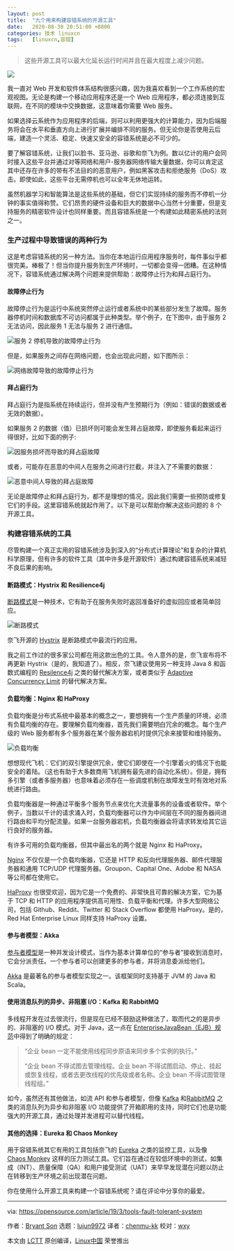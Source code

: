 ```yaml
---
layout: post
title:	"九个用来构建容错系统的开源工具"
date:	2020-08-30 20:51:00 +0800 
categories:	技术 linuxcn 
tags:	[linuxcn,容错]
---
```




> 
> 这些开源工具可以最大化延长运行时间并且在最大程度上减少问题。
> 
> 
> 


![](/Asserts/Images/album/202008/30/205036eqh1j8hhss9skf57.jpg)


我一直对 Web 开发和软件体系结构很感兴趣，因为我喜欢看到一个工作系统的宏观视图。无论是构建一个移动应用程序还是一个 Web 应用程序，都必须连接到互联网，在不同的模块中交换数据，这意味着你需要 Web 服务。


如果选择云系统作为应用程序的后端，则可以利用更强大的计算能力，因为后端服务将会在水平和垂直方向上进行扩展并编排不同的服务。但无论你是否使用云后端，建造一个灵活、稳定、快速又安全的容错系统是必不可少的。


要了解容错系统，让我们以脸书、亚马逊、谷歌和奈飞为例。数以亿计的用户会同时接入这些平台并通过对等网络和用户-服务器网络传输大量数据，你可以肯定这其中还存在许多的带有不法目的的恶意用户，例如黑客攻击和拒绝服务（DoS）攻击。即使如此，这些平台无需停机也可以全年无休地运转。


虽然机器学习和智能算法是这些系统的基础，但它们实现持续的服务而不停机一分钟的事实值得称赞。它们昂贵的硬件设备和巨大的数据中心当然十分重要，但是支持服务的精密软件设计也同样重要。而且容错系统是一个构建如此精密系统的法则之一。


### 生产过程中导致错误的两种行为


这是考虑容错系统的另一种方法。当你在本地运行应用程序服务时，每件事似乎都很完美。棒极了！但当你提升服务到生产环境时，一切都会变得一团糟。在这种情况下，容错系统通过解决两个问题来提供帮助：故障停止行为和拜占庭行为。


#### 故障停止行为


故障停止行为是运行中系统突然停止运行或者系统中的某些部分发生了故障。服务器停机时间和数据库不可访问都属于此种类型。举个例子，在下图中，由于服务 2 无法访问，因此服务 1 无法与服务 2 进行通信。


![服务 2 停机导致的故障停止行为](/Asserts/Images/album/202008/30/205112y5ylcyculncqq7o3.jpg "Fail-stop behavior due to Service 2 downtime")


但是，如果服务之间存在网络问题，也会出现此问题，如下图所示：


![网络故障导致的故障停止行为](/Asserts/Images/album/202008/30/205113z4ykg4grysegkob3.jpg "Fail-stop behavior due to network failure")


#### 拜占庭行为


拜占庭行为是指系统在持续运行，但并没有产生预期行为（例如：错误的数据或者无效的数据）。


如果服务 2 的数据（值）已损坏则可能会发生拜占庭故障，即使服务看起来运行得很好，比如下面的例子:


![因服务损坏而导致的拜占庭故障](/Asserts/Images/album/202008/30/205113qg96xllkqkxk7xcz.jpg "Byzantine failure due to corrupted service")


或者，可能存在恶意的中间人在服务之间进行拦截，并注入了不需要的数据：


![恶意中间人导致的拜占庭故障](/Asserts/Images/album/202008/30/205117gnzppmt6p7iq4lzu.jpg "Byzantine failure due to malicious middleman")


无论是故障停止和拜占庭行为，都不是理想的情况，因此我们需要一些预防或修复它们的手段。这里容错系统就起作用了。以下是可以帮助你解决这些问题的 8 个开源工具。


### 构建容错系统的工具


尽管构建一个真正实用的容错系统涉及到深入的“分布式计算理论”和复杂的计算机科学原理，但有许多的软件工具（其中许多是开源软件）通过构建容错系统来减轻不良后果的影响。


#### 断路模式：Hystrix 和 Resilience4j


[断路模式](https://martinfowler.com/bliki/CircuitBreaker.html)是一种技术，它有助于在服务失败时返回准备好的虚拟回应或者简单回应。


![断路模式](/Asserts/Images/album/202008/30/205120uiw947fgfula94pa.jpg "Circuit breaker pattern")


奈飞开源的 [Hystrix](https://github.com/Netflix/Hystrix/wiki) 是断路模式中最流行的应用。


我之前工作过的很多家公司都在用这款出色的工具。令人意外的是，奈飞宣布将不再更新 Hystrix（是的，我知道了）。相反，奈飞建议使用另一种支持 Java 8 和函数式编程的 [Resilence4j](https://github.com/resilience4j/resilience4j) 之类的替代解决方案，或者类似于 [Adaptive Concurrency Limit](https://medium.com/@NetflixTechBlog/performance-under-load-3e6fa9a60581) 的替代解决方案。


#### 负载均衡：Nginx 和 HaProxy


负载均衡是分布式系统中最基本的概念之一，要想拥有一个生产质量的环境，必须有负载均衡的存在。要理解负载均衡器，首先我们需要明白冗余的概念。每个生产级的 Web 服务都有多个服务器在某个服务器宕机时提供冗余来接管和维持服务。


![负载均衡](/Asserts/Images/album/202008/30/205124jv01giikl55v58yi.jpg "Load balancer")


想想现代飞机：它们的双引擎提供冗余，使它们即使在一个引擎着火的情况下也能安全的着陆。（这也有助于大多数商用飞机拥有最先进的自动化系统）。但是，拥有多引擎（或者多服务器）也意味着必须存在一些调度机制在故障发生时有效地对系统进行路由。


负载均衡器是一种通过平衡多个服务节点来优化大流量事务的设备或者软件。举个例子，当数以千计的请求涌入时，负载均衡器可以作为中间层在不同的服务器间进行路由和平均分配流量。如果一台服务器宕机，负载均衡器会将请求转发给其它运行良好的服务器。


有许多可用的负载均衡器，但其中最出名的两个就是 Nginx 和 HaProxy。


[Nginx](https://www.nginx.com) 不仅仅是一个负载均衡器，它还是 HTTP 和反向代理服务器、邮件代理服务器和通用 TCP/UDP 代理服务器。Groupon、Capital One、Adobe 和 NASA 等公司都在使用它。


[HaProxy](https://www.haproxy.org) 也很受欢迎，因为它是一个免费的、非常快且可靠的解决方案，它为基于 TCP 和 HTTP 的应用程序提供高可用性、负载平衡和代理。许多大型网络公司，包括 Github、Reddit、Twitter 和 Stack Overflow 都使用 HaProxy。是的，Red Hat Enterprise Linux 同样支持 HaProxy 设置。


#### 参与者模型：Akka


[参与者模型](https://en.wikipedia.org/wiki/Actor_model)是一种并发设计模式，当作为基本计算单位的“参与者”接收到消息时，它会分派责任。一个参与者可以创建更多的参与者，并将消息委派给他们。


[Akka](https://akka.io) 是最著名的参与者模型实现之一。该框架同时支持基于 JVM 的 Java 和 Scala。


#### 使用消息队列的异步、非阻塞 I/O：Kafka 和 RabbitMQ


多线程开发在过去很流行，但是现在已经不鼓励这种做法了，取而代之的是异步的、非阻塞的 I/O 模式。对于 Java，这一点在 [EnterpriseJavaBean（EJB）规范](https://jcp.org/aboutJava/communityprocess/final/jsr220/index.html)中得到了明确的规定：



> 
> “企业 bean 一定不能使用线程同步原语来同步多个实例的执行。”
> 
> 
> “企业 bean 不得试图去管理线程。企业 bean 不得试图启动、停止、挂起或恢复线程，或者去更改线程的优先级或者名称。企业 bean 不得试图管理线程组。”
> 
> 
> 


如今，虽然还有其他做法，如流 API 和参与者模型，但像 [Kafka](https://kafka.apache.org) 和[RabbitMQ](https://www.rabbitmq.com) 之类的消息队列为异步和非阻塞 I/O 功能提供了开箱即用的支持，同时它们也是功能强大的开源工具，通过处理并发进程可以替代线程。


#### 其他的选择：Eureka 和 Chaos Monkey


用于容错系统其它有用的工具包括奈飞的 [Eureka](https://github.com/Netflix/eureka) 之类的监控工具，以及像 [Chaos Monkey](https://github.com/Netflix/chaosmonkey) 这样的压力测试工具。它们旨在通过在较低环境中的测试，如集成（INT）、质量保障（QA）和用户接受测试（UAT）来早早发现潜在问题以防止在转移到生产环境之前出现潜在问题。


你在使用什么开源工具来构建一个容错系统呢？请在评论中分享你的最爱。




---


via: <https://opensource.com/article/19/3/tools-fault-tolerant-system>


作者：[Bryant Son](https://opensource.com/users/brson) 选题：[lujun9972](https://github.com/lujun9972) 译者：[chenmu-kk](https://github.com/chenmu-kk) 校对：[wxy](https://github.com/wxy)


本文由 [LCTT](https://github.com/LCTT/TranslateProject) 原创编译，[Linux中国](https://linux.cn/) 荣誉推出
